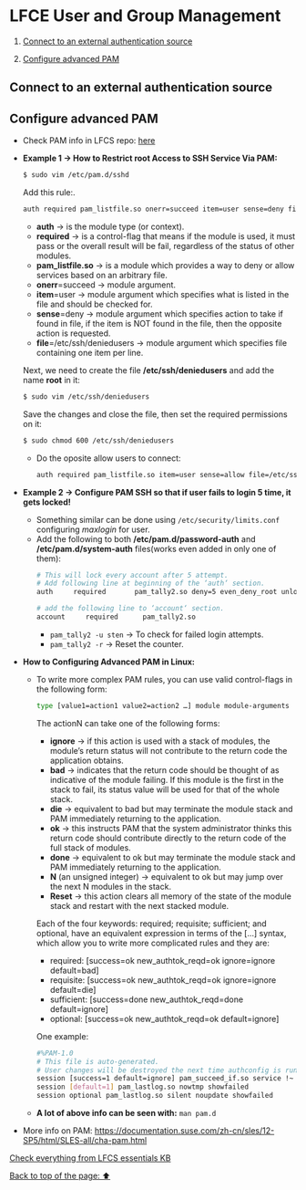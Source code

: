 # LFCE User and Group Management

1. [Connect to an external authentication source](https://github.com/StenlyTU/LFCE-official/blob/main/stuff/LFCE_UserandGroupManagement.md#connect-to-an-external-authentication-source)

2. [Configure advanced PAM](https://github.com/StenlyTU/LFCE-official/blob/main/stuff/LFCE_UserandGroupManagement.md#configure-advanced-PAM)


## Connect to an external authentication source

## Configure advanced PAM

- Check PAM info in LFCS repo: [here](https://github.com/StenlyTU/LFCS-official/blob/main/stuff/UserandGroupManagement.md#configure-pam)

- **Example 1 -> How to Restrict root Access to SSH Service Via PAM:**

    ```bash
    $ sudo vim /etc/pam.d/sshd
    ```
    Add this rule:.
    ```bash
    auth required pam_listfile.so onerr=succeed item=user sense=deny file=/etc/ssh/deniedusers
    ```
    - **auth** -> is the module type (or context).
    - **required** -> is a control-flag that means if the module is used, it must pass or the overall result will be fail, regardless of the status of  other modules.
    - **pam_listfile.so** -> is a module which provides a way to deny or allow services based on an arbitrary file.
    - **onerr**=succeed -> module argument.
    - **item**=user -> module argument which specifies what is listed in the file and should be checked for.
    - **sense**=deny -> module argument which specifies action to take if found in file, if the item is NOT found in the file, then the opposite action is requested.
    -  **file**=/etc/ssh/deniedusers -> module argument which specifies file containing one item per line.

    Next, we need to create the file **/etc/ssh/deniedusers** and add the name **root** in it:

    ```bash
    $ sudo vim /etc/ssh/deniedusers
    ```

    Save the changes and close the file, then set the required permissions on it:

    ```bash
    $ sudo chmod 600 /etc/ssh/deniedusers
    ```

    - Do the oposite allow users to connect:
        ```bash
        auth required pam_listfile.so item=user sense=allow file=/etc/sshd/sshd.allow onerr=fail
        ```

- **Example 2 -> Configure PAM SSH so that if user fails to login 5 time, it gets locked!**

    - Something similar can be done using `/etc/security/limits.conf` configuring *maxlogin* for user.
    - Add the following to both **/etc/pam.d/password-auth** and **/etc/pam.d/system-auth** files(works even added in only one of them):
        ```bash
        # This will lock every account after 5 attempt.
        # Add following line at beginning of the ‘auth‘ section.
        auth     required       pam_tally2.so deny=5 even_deny_root unlock_time=120

        # add the following line to ‘account‘ section.
        account     required      pam_tally2.so
        ```
        - `pam_tally2 -u sten` -> To check for failed login attempts.
        - `pam_tally2 -r` -> Reset the counter.

- **How to Configuring Advanced PAM in Linux:**
    - To write more complex PAM rules, you can use valid control-flags in the following form:

        ```bash
        type [value1=action1 value2=action2 …] module module-arguments
        ```

        The actionN can take one of the following forms:
        - **ignore** -> if this action is used with a stack of modules, the module’s return status will not contribute to the return code the application obtains.
        - **bad** -> indicates that the return code should be thought of as indicative of the module failing. If this module is the first in the stack to fail, its status value will be used for that of the whole stack.
        - **die** -> equivalent to bad but may terminate the module stack and PAM immediately returning to the application.
        - **ok** -> this instructs PAM that the system administrator thinks this return code should contribute directly to the return code of the full stack of modules.
        - **done** -> equivalent to ok but may terminate the module stack and PAM immediately returning to the application.
        - **N** (an unsigned integer) -> equivalent to ok but may jump over the next N modules in the stack.
        - **Reset** -> this action clears all memory of the state of the module stack and restart with the next stacked module.

        Each of the four keywords: required; requisite; sufficient; and optional, have an equivalent expression in terms of the [...] syntax, which allow you to write more complicated rules and they are:

        - required: [success=ok new_authtok_reqd=ok ignore=ignore default=bad]
        - requisite: [success=ok new_authtok_reqd=ok ignore=ignore default=die]
        - sufficient: [success=done new_authtok_reqd=done default=ignore]
        - optional: [success=ok new_authtok_reqd=ok default=ignore]

        One example:
        ```bash
        #%PAM-1.0
        # This file is auto-generated.
        # User changes will be destroyed the next time authconfig is run.
        session [success=1 default=ignore] pam_succeed_if.so service !~ gdm* service !~ su* quiet
        session [default=1] pam_lastlog.so nowtmp showfailed
        session optional pam_lastlog.so silent noupdate showfailed
        ```

    - **A lot of above info can be seen with:** `man pam.d`

- More info on PAM: https://documentation.suse.com/zh-cn/sles/12-SP5/html/SLES-all/cha-pam.html

[Check everything from LFCS essentials KB](https://github.com/StenlyTU/LFCS-official/blob/main/stuff/UserandGroupManagement.md)

[Back to top of the page: ⬆️](https://github.com/StenlyTU/LFCE-official/blob/main/stuff/LFCE_UserandGroupManagement.md#connect-to-an-external-authentication-source)